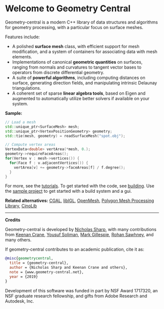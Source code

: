 # Welcome to Geometry Central

Geometry-central is a modern C++ library of data structures and algorithms for geometry processing, with a particular focus on surface meshes.

Features include:

- A polished **surface mesh** class, with efficient support for mesh modification, and a system of containers for associating data with mesh elements.
- Implementations of canonical **geometric quantities** on surfaces, ranging from normals and curvatures to tangent vector bases to operators from discrete differential geometry.
- A suite of **powerful algorithms**, including computing distances on surface, generating direction fields, and manipulating intrinsic Delaunay triangulations.
- A coherent set of sparse **linear algebra tools**, based on Eigen and augmented to automatically utilize better solvers if available on your system.


**Sample:**

```cpp
// Load a mesh
std::unique_ptr<SurfaceMesh> mesh;
std::unique_ptr<VertexPositionGeometry> geometry;
std::tie(mesh, geometry) = readSurfaceMesh("spot.obj"); 

// Compute vertex areas
VertexData<double> vertArea(*mesh, 0.);
geometry->requireFaceAreas();
for(Vertex v : mesh->vertices()) {
  for(Face f : v.adjacentVertices()) {
    vertArea[v] += geometry->faceAreas[f] / f.degree();
  }
}
```

For more, see the [tutorials](../tutorials/load_mesh). To get started with the code, see [building](../build/build). Use the [sample project](https://github.com/nmwsharp/gc-polyscope-project-template/) to get started with a build system and a gui.

<!--**What is geometry-central not?**-->

<!--- **A user interface**. Geometry-central does not include any facilities for user interaction; it is an algorithms and data structures library on which you might build user-facing tools. This philosphy keeps the library lightweight, and avoids dependencies on rendering and windowing systems. For a UI that interoperates well with geometry-central, see [Polyscope](https://polyscope.run).-->
<!--- **A research code dump**. Geometry-central was built by researchers, and is used to prototype research projects. However, we strive to ensure that this library contains only polished & tested, broadly useful algorithms.-->


**Related alternatives:** 
[CGAL](https://www.cgal.org/),
[libIGL](https://github.com/libigl/libigl),
[OpenMesh](http://www.openmesh.org/),
[Polygon Mesh Processing Library](https://www.pmp-library.org/),
[CinoLib](https://github.com/mlivesu/cinolib)

---

**Credits**

Geometry-central is developed by [Nicholas Sharp](http://nmwsharp.com), with many contributions from 
[Keenan Crane](http://keenan.is/here), 
[Yousuf Soliman](http://www.its.caltech.edu/~ysoliman/),
[Mark Gillespie](http://markjgillespie.com/),
[Rohan Sawhney](http://rohansawhney.io/), and many others.

If geometry-central contributes to an academic publication, cite it as:
```bib
@misc{geometrycentral,
  title = {geometry-central},
  author = {Nicholas Sharp and Keenan Crane and others},
  note = {www.geometry-central.net},
  year = {2019}
}
```

Development of this software was funded in part by NSF Award 1717320, an NSF graduate research fellowship, and gifts from Adobe Research and Autodesk, Inc.
